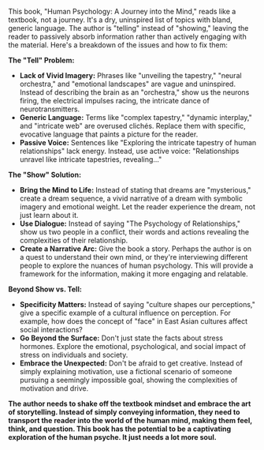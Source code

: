 This book, "Human Psychology: A Journey into the Mind," reads like a textbook, not a journey. It's a dry, uninspired list of topics with bland, generic language. The author is "telling" instead of "showing," leaving the reader to passively absorb information rather than actively engaging with the material.  Here's a breakdown of the issues and how to fix them:

**The "Tell" Problem:**

* **Lack of Vivid Imagery:**  Phrases like "unveiling the tapestry," "neural orchestra," and "emotional landscapes" are vague and uninspired.  Instead of describing the brain as an "orchestra," show us the neurons firing, the electrical impulses racing, the intricate dance of neurotransmitters.
* **Generic Language:**  Terms like "complex tapestry," "dynamic interplay," and "intricate web" are overused clichés.  Replace them with specific, evocative language that paints a picture for the reader.
* **Passive Voice:**  Sentences like "Exploring the intricate tapestry of human relationships" lack energy.  Instead, use active voice: "Relationships unravel like intricate tapestries, revealing..."

**The "Show" Solution:**

* **Bring the Mind to Life:**  Instead of stating that dreams are "mysterious," create a dream sequence, a vivid narrative of a dream with symbolic imagery and emotional weight.  Let the reader experience the dream, not just learn about it.
* **Use Dialogue:**  Instead of saying "The Psychology of Relationships," show us two people in a conflict, their words and actions revealing the complexities of their relationship. 
* **Create a Narrative Arc:**  Give the book a story. Perhaps the author is on a quest to understand their own mind, or they're interviewing different people to explore the nuances of human psychology.  This will provide a framework for the information, making it more engaging and relatable.

**Beyond Show vs. Tell:**

* **Specificity Matters:**  Instead of saying "culture shapes our perceptions," give a specific example of a cultural influence on perception.  For example, how does the concept of "face" in East Asian cultures affect social interactions?
* **Go Beyond the Surface:**  Don't just state the facts about stress hormones.  Explore the emotional, psychological, and social impact of stress on individuals and society. 
* **Embrace the Unexpected:**  Don't be afraid to get creative.  Instead of simply explaining motivation, use a fictional scenario of someone pursuing a seemingly impossible goal, showing the complexities of motivation and drive. 

**The author needs to shake off the textbook mindset and embrace the art of storytelling.  Instead of simply conveying information, they need to transport the reader into the world of the human mind, making them feel, think, and question.  This book has the potential to be a captivating exploration of the human psyche.  It just needs a lot more soul.** 
